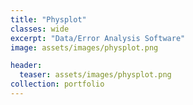```yaml
---
title: "Physplot"
classes: wide
excerpt: "Data/Error Analysis Software"
image: assets/images/physplot.png

header:
  teaser: assets/images/physplot.png
collection: portfolio
---
```

